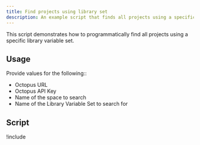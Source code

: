 ```yaml
---
title: Find projects using library set
description: An example script that finds all projects using a specific library variable set.
---
```


This script demonstrates how to programmatically find all projects using a specific library variable set.

## Usage

Provide values for the following::
- Octopus URL
- Octopus API Key
- Name of the space to search
- Name of the Library Variable Set to search for

## Script

!include <find-projects-using-variable-set-scripts>